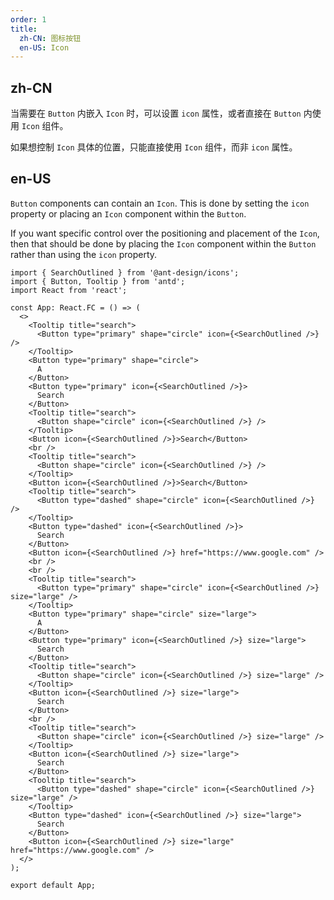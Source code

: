 ```yaml
---
order: 1
title:
  zh-CN: 图标按钮
  en-US: Icon
---
```


## zh-CN

当需要在 `Button` 内嵌入 `Icon` 时，可以设置 `icon` 属性，或者直接在 `Button` 内使用 `Icon` 组件。

如果想控制 `Icon` 具体的位置，只能直接使用 `Icon` 组件，而非 `icon` 属性。

## en-US

`Button` components can contain an `Icon`. This is done by setting the `icon` property or placing an `Icon` component within the `Button`.

If you want specific control over the positioning and placement of the `Icon`, then that should be done by placing the `Icon` component within the `Button` rather than using the `icon` property.

```tsx
import { SearchOutlined } from '@ant-design/icons';
import { Button, Tooltip } from 'antd';
import React from 'react';

const App: React.FC = () => (
  <>
    <Tooltip title="search">
      <Button type="primary" shape="circle" icon={<SearchOutlined />} />
    </Tooltip>
    <Button type="primary" shape="circle">
      A
    </Button>
    <Button type="primary" icon={<SearchOutlined />}>
      Search
    </Button>
    <Tooltip title="search">
      <Button shape="circle" icon={<SearchOutlined />} />
    </Tooltip>
    <Button icon={<SearchOutlined />}>Search</Button>
    <br />
    <Tooltip title="search">
      <Button shape="circle" icon={<SearchOutlined />} />
    </Tooltip>
    <Button icon={<SearchOutlined />}>Search</Button>
    <Tooltip title="search">
      <Button type="dashed" shape="circle" icon={<SearchOutlined />} />
    </Tooltip>
    <Button type="dashed" icon={<SearchOutlined />}>
      Search
    </Button>
    <Button icon={<SearchOutlined />} href="https://www.google.com" />
    <br />
    <br />
    <Tooltip title="search">
      <Button type="primary" shape="circle" icon={<SearchOutlined />} size="large" />
    </Tooltip>
    <Button type="primary" shape="circle" size="large">
      A
    </Button>
    <Button type="primary" icon={<SearchOutlined />} size="large">
      Search
    </Button>
    <Tooltip title="search">
      <Button shape="circle" icon={<SearchOutlined />} size="large" />
    </Tooltip>
    <Button icon={<SearchOutlined />} size="large">
      Search
    </Button>
    <br />
    <Tooltip title="search">
      <Button shape="circle" icon={<SearchOutlined />} size="large" />
    </Tooltip>
    <Button icon={<SearchOutlined />} size="large">
      Search
    </Button>
    <Tooltip title="search">
      <Button type="dashed" shape="circle" icon={<SearchOutlined />} size="large" />
    </Tooltip>
    <Button type="dashed" icon={<SearchOutlined />} size="large">
      Search
    </Button>
    <Button icon={<SearchOutlined />} size="large" href="https://www.google.com" />
  </>
);

export default App;
```
